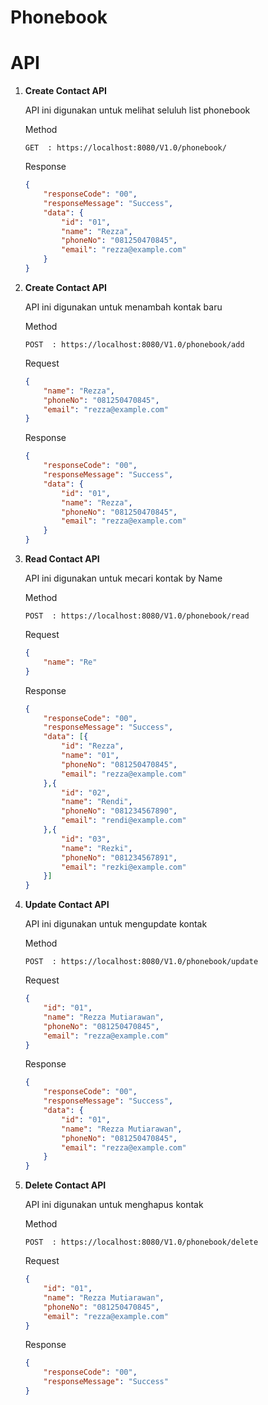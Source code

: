 # Phonebook


# API

1. **Create Contact API**

    API ini digunakan untuk melihat seluluh list phonebook

    Method
    ```api
    GET  : https://localhost:8080/V1.0/phonebook/
    ```

     Response
    ```json
    {
        "responseCode": "00",
        "responseMessage": "Success",
        "data": {
            "id": "01",
            "name": "Rezza",
            "phoneNo": "081250470845",
            "email": "rezza@example.com"
        }
    }
    ```

2. **Create Contact API**

    API ini digunakan untuk menambah kontak baru

    Method
    ```api
    POST  : https://localhost:8080/V1.0/phonebook/add
    ```
    
    Request
    ```json
    {
        "name": "Rezza",
        "phoneNo": "081250470845",
        "email": "rezza@example.com"
    }
    ```

     Response
    ```json
    {
        "responseCode": "00",
        "responseMessage": "Success",
        "data": {
            "id": "01",
            "name": "Rezza",
            "phoneNo": "081250470845",
            "email": "rezza@example.com"
        }
    }
    ```
3. **Read Contact API**

    API ini digunakan untuk mecari kontak by Name

    Method
    ```api
    POST  : https://localhost:8080/V1.0/phonebook/read
    ```
    
    Request
    ```json
    {
        "name": "Re"
    }
    ```

    Response
    ```json
    {
        "responseCode": "00",
        "responseMessage": "Success",
        "data": [{
            "id": "Rezza",
            "name": "01",
            "phoneNo": "081250470845",
            "email": "rezza@example.com"
        },{
            "id": "02",
            "name": "Rendi",
            "phoneNo": "081234567890",
            "email": "rendi@example.com"
        },{
            "id": "03",
            "name": "Rezki",
            "phoneNo": "081234567891",
            "email": "rezki@example.com"
        }]
    }
    ```

4. **Update Contact API**

    API ini digunakan untuk mengupdate kontak

    Method
    ```api
    POST  : https://localhost:8080/V1.0/phonebook/update
    ```
    
    Request
    ```json
    {
        "id": "01",
        "name": "Rezza Mutiarawan",
        "phoneNo": "081250470845",
        "email": "rezza@example.com"
    }
    ```

     Response
    ```json
    {
        "responseCode": "00",
        "responseMessage": "Success",
        "data": {
            "id": "01",
            "name": "Rezza Mutiarawan",
            "phoneNo": "081250470845",
            "email": "rezza@example.com"
        }
    }
    ```
5. **Delete Contact API**

    API ini digunakan untuk menghapus kontak

    Method
    ```api
    POST  : https://localhost:8080/V1.0/phonebook/delete
    ```
    
    Request
    ```json
    {
        "id": "01",
        "name": "Rezza Mutiarawan",
        "phoneNo": "081250470845",
        "email": "rezza@example.com"
    }
    ```

     Response
    ```json
    {
        "responseCode": "00",
        "responseMessage": "Success"
    }
    ```